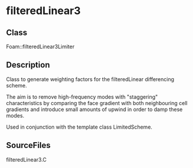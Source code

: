 # filteredLinear3 
## Class
Foam::filteredLinear3Limiter

## Description
Class to generate weighting factors for the filteredLinear
differencing scheme.

The aim is to remove high-frequency modes with "staggering"
characteristics by comparing the face gradient with both neighbouring
cell gradients and introduce small amounts of upwind in order to damp
these modes.

Used in conjunction with the template class LimitedScheme.

## SourceFiles
filteredLinear3.C


